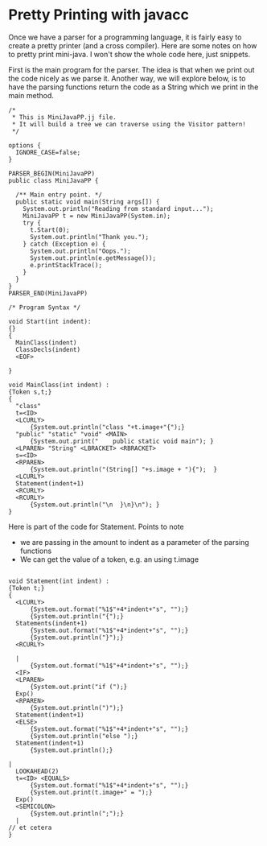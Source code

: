 # Pretty Printing with javacc

Once we have a parser for a programming language, it is fairly easy to create a pretty printer (and a cross compiler).
Here are some notes on how to pretty print mini-java. I won't show the whole code here, just snippets.

First is the main program for the parser.
The idea is that when we print out the code nicely as we parse it.
Another way, we will explore below, is to have the parsing functions return the code as a String
which we print in the main method.
```
/*
 * This is MiniJavaPP.jj file.
 * It will build a tree we can traverse using the Visitor pattern!
 */

options {
  IGNORE_CASE=false;
}

PARSER_BEGIN(MiniJavaPP)
public class MiniJavaPP {

  /** Main entry point. */
  public static void main(String args[]) {
    System.out.println("Reading from standard input...");
    MiniJavaPP t = new MiniJavaPP(System.in);
    try {
      t.Start(0);
      System.out.println("Thank you.");
    } catch (Exception e) {
      System.out.println("Oops.");
      System.out.println(e.getMessage());
      e.printStackTrace();
    }
  }
}
PARSER_END(MiniJavaPP)

/* Program Syntax */

void Start(int indent):
{}
{
  MainClass(indent)
  ClassDecls(indent)
  <EOF>

}

void MainClass(int indent) :
{Token s,t;}
{
  "class" 
  t=<ID> 
  <LCURLY>  
      {System.out.println("class "+t.image+"{");}
  "public" "static" "void" <MAIN> 
      {System.out.print("    public static void main"); }
  <LPAREN> "String" <LBRACKET> <RBRACKET> 
  s=<ID> 
  <RPAREN>
      {System.out.println("(String[] "+s.image + "){");  }
  <LCURLY> 
  Statement(indent+1) 
  <RCURLY>
  <RCURLY>
      {System.out.println("\n  }\n}\n"); }
}

```


Here is part of the code for Statement.
Points to note
* we are passing in the amount to indent as a parameter of the parsing functions
* We can get the value of a token, e.g. an <id> using t.image
```

void Statement(int indent) :
{Token t;}
{ 
  <LCURLY> 
      {System.out.format("%1$"+4*indent+"s", "");}
      {System.out.println("{");}
  Statements(indent+1) 
      {System.out.format("%1$"+4*indent+"s", "");}
      {System.out.println("}");}
  <RCURLY> 

  |
      {System.out.format("%1$"+4*indent+"s", "");}
  <IF> 
  <LPAREN> 
      {System.out.print("if (");}
  Exp()
  <RPAREN> 
      {System.out.println(")");}
  Statement(indent+1) 
  <ELSE> 
      {System.out.format("%1$"+4*indent+"s", "");}
      {System.out.println("else ");}
  Statement(indent+1)
      {System.out.println();}

|
  LOOKAHEAD(2) 
  t=<ID> <EQUALS> 
      {System.out.format("%1$"+4*indent+"s", "");}
      {System.out.print(t.image+" = ");}
  Exp() 
  <SEMICOLON> 
      {System.out.println(";");}
  |
// et cetera
}
```
  
